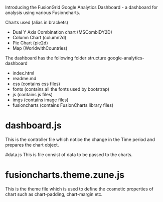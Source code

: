 Introducing the FusionGrid Google Analytics Dashboard - a dashboard for analysis using various Fusioncharts. 

Charts used (alias in brackets)
  - Dual Y Axis Combination chart (MSCombiDY2D)
  - Column Chart (column2d)
  - Pie Chart (pie2d)
  - Map (WorldwithCountries)

The dashboard has the following folder structure
google-analytics-dashboard
  - index.html
  - readme.md
  - css (contains css files)
  - fonts (contains all the fonts used by bootstrap)
  - js (contains js files)
  - imgs (contains image files)
  - fusioncharts (contains FusionCharts library files)

# dashboard.js
This is the controller file which notice the change in the Time period and prepares the chart object.

#data.js
This is file consist of data to be passed to the charts.

# fusioncharts.theme.zune.js
This is the theme file which is used to define the cosmetic properties of chart
such as chart-padding, chart-margin etc.